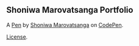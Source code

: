 Shoniwa Marovatsanga Portfolio
------------------------------


A [Pen](https://codepen.io/SHOIII/pen/PzWwpg) by [Shoniwa Marovatsanga](http://codepen.io/SHOIII) on [CodePen](http://codepen.io/).

[License](https://codepen.io/SHOIII/pen/PzWwpg/license).